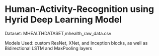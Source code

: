 # Human-Activity-Recognition using Hyrid Deep Learning Model


Dataset: MHEALTHDATASET,mhealth_raw_data.csv

Models Used: custom ResNet, XNet, and Inception blocks, as well as Bidirectional LSTM and MaxPooling layers
